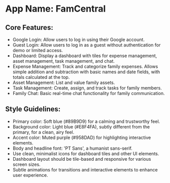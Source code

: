 # **App Name**: FamCentral

## Core Features:

- Google Login: Allow users to log in using their Google account.
- Guest Login: Allow users to log in as a guest without authentication for demo or limited access.
- Dashboard: Display a dashboard with tiles for expense management, asset management, task management, and chat.
- Expense Management: Track and categorize family expenses.  Allows simple addition and subtraction with basic names and date fields, with totals calculated at the top.
- Asset Management: List and value family assets.
- Task Management: Create, assign, and track tasks for family members.
- Family Chat: Basic real-time chat functionality for family communication.

## Style Guidelines:

- Primary color: Soft blue (#89B9D9) for a calming and trustworthy feel.
- Background color: Light blue (#E8F4FA), subtly different from the primary, for a clean, airy feel.
- Accent color: Muted purple (#958DAD) for highlighting interactive elements.
- Body and headline font: 'PT Sans', a humanist sans-serif.
- Use clean, minimalist icons for dashboard tiles and other UI elements.
- Dashboard layout should be tile-based and responsive for various screen sizes.
- Subtle animations for transitions and interactive elements to enhance user experience.
